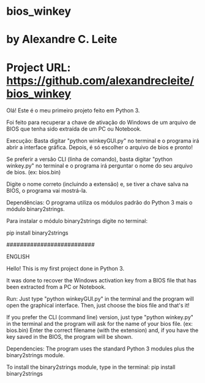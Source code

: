 # bios_winkey
# by Alexandre C. Leite
# Project URL: https://github.com/alexandrecleite/bios_winkey

Olá! Este é o meu primeiro projeto feito em Python 3.

Foi feito para recuperar a chave de ativação do Windows de um arquivo de BIOS que tenha sido extraída de um PC ou Notebook.

Execução:
Basta digitar "python winkeyGUI.py" no terminal e o programa irá abrir a interface gráfica. Depois, é só escolher o arquivo de bios e pronto!

Se preferir a versão CLI (linha de comando), basta digitar "python winkey.py" no terminal e o programa irá perguntar o nome do seu arquivo de bios. (ex: bios.bin)

Digite o nome correto (incluindo a extensão) e, se tiver a chave salva na BIOS, o programa vai mostrá-la.



Dependências:
O programa utiliza os módulos padrão do Python 3 mais o módulo binary2strings.

Para instalar o módulo binary2strings digite no terminal:

pip install binary2strings


##########################


ENGLISH

Hello! This is my first project done in Python 3. 

It was done to recover the Windows activation key from a BIOS file that has been extracted from a PC or Notebook. 

Run: 
Just type "python winkeyGUI.py" in the terminal and the program will open the graphical interface. Then, just choose the bios file and that's it!

If you prefer the CLI (command line) version, just type "python winkey.py" in the terminal and the program will ask for the name of your bios file. (ex: bios.bin)
Enter the correct filename (with the extension) and, if you have the key saved in the BIOS, the program will be shown. 

Dependencies: 
The program uses the standard Python 3 modules plus the binary2strings module. 

To install the binary2strings module, type in the terminal: pip install binary2strings

